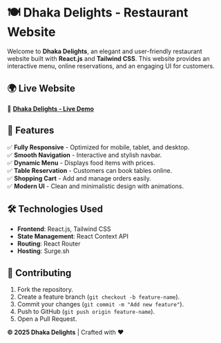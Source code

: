 # 🍽️ Dhaka Delights - Restaurant Website

Welcome to **Dhaka Delights**, an elegant and user-friendly restaurant website built with **React.js** and **Tailwind CSS**. This website provides an interactive menu, online reservations, and an engaging UI for customers.

## 🌍 Live Website  
🔗 **[Dhaka Delights - Live Demo](https://dhaka-delights-web.surge.sh/)**  

## 🚀 Features  
✅ **Fully Responsive** - Optimized for mobile, tablet, and desktop.  
✅ **Smooth Navigation** - Interactive and stylish navbar.  
✅ **Dynamic Menu** - Displays food items with prices.  
✅ **Table Reservation** - Customers can book tables online.  
✅ **Shopping Cart** - Add and manage orders easily.  
✅ **Modern UI** - Clean and minimalistic design with animations.  

## 🛠️ Technologies Used  
- **Frontend**: React.js, Tailwind CSS  
- **State Management**: React Context API  
- **Routing**: React Router  
- **Hosting**: Surge.sh  

## 🤝 Contributing  
1. Fork the repository.  
2. Create a feature branch (`git checkout -b feature-name`).  
3. Commit your changes (`git commit -m "Add new feature"`).  
4. Push to GitHub (`git push origin feature-name`).  
5. Open a Pull Request.  

**© 2025 Dhaka Delights** | Crafted with ❤️  
